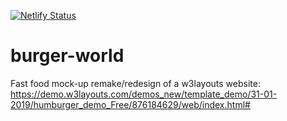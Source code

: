 [![Netlify Status](https://api.netlify.com/api/v1/badges/6385c907-91b8-4c05-906d-3109f8bb6a13/deploy-status)](https://app.netlify.com/sites/burger-world/deploys)

# burger-world
Fast food mock-up remake/redesign of a w3layouts website: https://demo.w3layouts.com/demos_new/template_demo/31-01-2019/humburger_demo_Free/876184629/web/index.html#
